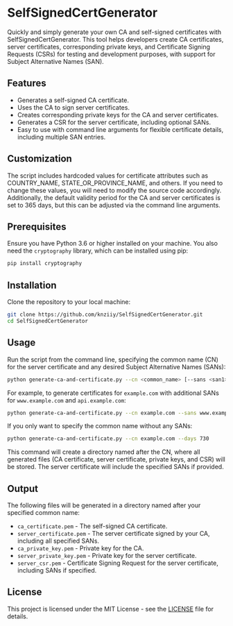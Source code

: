 # SelfSignedCertGenerator

Quickly and simply generate your own CA and self-signed certificates with SelfSignedCertGenerator. This tool helps developers create CA certificates, server certificates, corresponding private keys, and Certificate Signing Requests (CSRs) for testing and development purposes, with support for Subject Alternative Names (SAN).

## Features

- Generates a self-signed CA certificate.
- Uses the CA to sign server certificates.
- Creates corresponding private keys for the CA and server certificates.
- Generates a CSR for the server certificate, including optional SANs.
- Easy to use with command line arguments for flexible certificate details, including multiple SAN entries.

## Customization

The script includes hardcoded values for certificate attributes such as COUNTRY_NAME, STATE_OR_PROVINCE_NAME, and others. If you need to change these values, you will need to modify the source code accordingly. Additionally, the default validity period for the CA and server certificates is set to 365 days, but this can be adjusted via the command line arguments.

## Prerequisites

Ensure you have Python 3.6 or higher installed on your machine. You also need the `cryptography` library, which can be installed using pip:

```bash
pip install cryptography
```

## Installation

Clone the repository to your local machine:

```bash
git clone https://github.com/knziiy/SelfSignedCertGenerator.git
cd SelfSignedCertGenerator
```

## Usage

Run the script from the command line, specifying the common name (CN) for the server certificate and any desired Subject Alternative Names (SANs):

```bash
python generate-ca-and-certificate.py --cn <common_name> [--sans <san1> <san2> ...] [--days <validity_days>]
```

For example, to generate certificates for `example.com` with additional SANs for `www.example.com` and `api.example.com`:

```bash
python generate-ca-and-certificate.py --cn example.com --sans www.example.com api.example.com --days 730
```

If you only want to specify the common name without any SANs:

```bash
python generate-ca-and-certificate.py --cn example.com --days 730
```

This command will create a directory named after the CN, where all generated files (CA certificate, server certificate, private keys, and CSR) will be stored. The server certificate will include the specified SANs if provided.

## Output

The following files will be generated in a directory named after your specified common name:

- `ca_certificate.pem` - The self-signed CA certificate.
- `server_certificate.pem` - The server certificate signed by your CA, including all specified SANs.
- `ca_private_key.pem` - Private key for the CA.
- `server_private_key.pem` - Private key for the server certificate.
- `server_csr.pem` - Certificate Signing Request for the server certificate, including SANs if specified.

## License

This project is licensed under the MIT License - see the [LICENSE](LICENSE) file for details.
